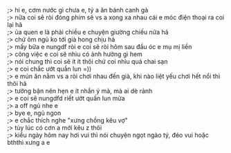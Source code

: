 ;> hi e, cơm nước gì chưa e, tý a ăn bánh canh gà<br>
;> nữa coi sẽ ròi đóng phim sẽ vs a xong xa nhau cái e móc điện thoại ra coi lại hã<br>
;> ủa quen e là phải chiều e chuyện giường chiếu nữa hả<br>
;> chứ ôm ngủ ko tới già hong chịu hả<br>
;> mấy bữa e nungdf ròi e coi sẽ ròi hôm sau đầu óc e mụ mị liền<br>
;> công việc e coi sẽ nhìu có ảnh hưởng gì hem<br>
;> nói chung thì coi sẽ ít ít thôi chứ coi nhìu quá chai sạn<br>
;> e coi chắc ướt quần lun =))<br>
;> e mún ăn nằm vs a ròi chơi nhau đến già, khi nào liệt yếu chơi hết nổi thì thôi hả<br> 
;> tưởng bận nên hẹn e ít nhắn ý mà, mà ai dè rảnh<br>
;> e coi sẽ nungdfd riết ướt quần lun mừa<br>
;> a off ngủ nhe e<br>
;> bye e, ngủ ngon<br>
;> e chắc thích nghe "xưng chồng kêu vợ"<br>
;> tùy lúc có cơn a mới kêu z thôi<br>
;> kiểu ngày hôm nay hơi vui thì nói chuyện ngọt ngào tý, đéo vui hoặc bththì xưng a e
